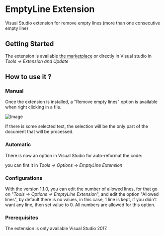 
# EmptyLine Extension

  

Visual Studio extension for remove empty lines (more than one consecutive empty line)

  

## Getting Started

  

The extension is available [the marketplace](https://marketplace.visualstudio.com/items?itemName=Mybiblipi.EmptyLineExtention) or directly in Visual studio in *Tools => Extension and Update*

  

## How to use it ?

  

### Manual

  

Once the extension is installed, a "Remove empty lines" option is available when right clicking in a file.

  

![Image](https://i.goopics.net/3qgW8.png)

  

If there is some selected text, the selection will be the only part of the document that will be processed.

  

### Automatic

  

There is now an option in Visual Studio for auto-reformat the code:

you can fint it in *Tools => Options => EmptyLine Extension*

  
### Configurations

With the version 1.1.0, you can edit the number of allowed lines, for that go on "*Tools => Options => EmptyLine Extension*", and edit the option "Allowed lines", by default there is no values, in this case, 1 line is kept, if you didn't want any line, then set value to 0. All numbers are allowed for this option.
  

### Prerequisites

  

The extension is only available Visual Studio 2017.

